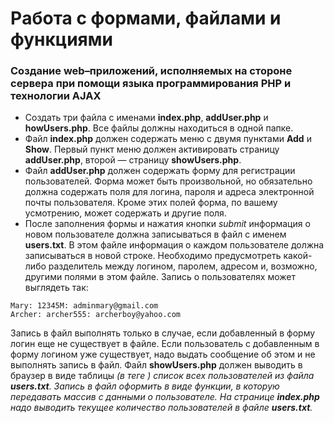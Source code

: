 # Рaбота с формами, файлами и функциями
### Создание web–приложений, исполняемых на стороне сервера при помощи языка программирования PHP и технологии AJAX

- Создать три файла с именами **index.php**, **addUser.php** и **howUsers.php**. Все файлы должны находиться в одной папке.
- Файл **index.php** должен содержать меню с двумя пунктами **Add** и **Show**. Первый пункт меню должен активировать страницу **addUser.php**, второй — страницу **showUsers.php**.
- Файл **addUser.php** должен содержать форму для регистрации
пользователей. Форма может быть произвольной, но обязательно
должна содержать поля для логина, пароля и адреса электронной
почты пользователя. Кроме этих полей форма, по вашему усмотрению, может содержать и другие поля.
- После заполнения формы и нажатия кнопки *submit* информация о новом пользователе должна записываться в файл с именем **users.txt**. В этом файле информация о каждом пользователе
должна записываться в новой строке. Необходимо предусмотреть какой-либо разделитель между логином, паролем, адресом
и, возможно, другими полями в этом файле. Запись о пользователях может выглядеть так:

```
Mary: 12345M: adminmary@gmail.com
Archer: archer555: archerboy@yahoo.com
```

Запись в файл выполнять только в случае, если добавленный в форму логин еще не существует в файле. Если пользователь с добавленным в форму логином уже существует, надо выдать сообщение об этом и не выполнять запись в файл. Файл **showUsers.php** должен выводить в браузер в виде таблицы *(в теге <table>)* список всех пользователей из файла **users.txt**. Запись в файл оформить в виде функции, в которую передавать массив с данными о пользователе. На странице **index.php** надо выводить текущее количество пользователей в файле **users.txt**.
